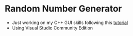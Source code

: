 # Random Number Generator

* Just working on my C++ GUI skills following this [tutorial](http://www.bogotobogo.com/cplusplus/application_visual_studio_2013.php)
* Using Visual Studio Community Edition